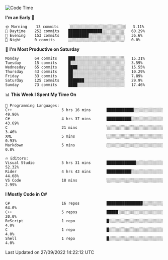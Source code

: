 <!--START_SECTION:waka-->
![Code Time](http://img.shields.io/badge/Code%20Time-832%20hrs%2054%20mins-blue)

**I'm an Early 🐤** 

```text
🌞 Morning    13 commits     ░░░░░░░░░░░░░░░░░░░░░░░░░   3.11% 
🌆 Daytime    252 commits    ███████████████░░░░░░░░░░   60.29% 
🌃 Evening    153 commits    █████████░░░░░░░░░░░░░░░░   36.6% 
🌙 Night      0 commits      ░░░░░░░░░░░░░░░░░░░░░░░░░   0.0%

```
📅 **I'm Most Productive on Saturday** 

```text
Monday       64 commits     ███░░░░░░░░░░░░░░░░░░░░░░   15.31% 
Tuesday      15 commits     █░░░░░░░░░░░░░░░░░░░░░░░░   3.59% 
Wednesday    65 commits     ████░░░░░░░░░░░░░░░░░░░░░   15.55% 
Thursday     43 commits     ██░░░░░░░░░░░░░░░░░░░░░░░   10.29% 
Friday       33 commits     ██░░░░░░░░░░░░░░░░░░░░░░░   7.89% 
Saturday     125 commits    ███████░░░░░░░░░░░░░░░░░░   29.9% 
Sunday       73 commits     ████░░░░░░░░░░░░░░░░░░░░░   17.46%

```


📊 **This Week I Spent My Time On** 

```text
💬 Programming Languages: 
C++                      5 hrs 16 mins       ████████████░░░░░░░░░░░░░   49.96% 
C#                       4 hrs 37 mins       ███████████░░░░░░░░░░░░░░   43.69% 
C                        21 mins             ░░░░░░░░░░░░░░░░░░░░░░░░░   3.46% 
XML                      5 mins              ░░░░░░░░░░░░░░░░░░░░░░░░░   0.93% 
Markdown                 5 mins              ░░░░░░░░░░░░░░░░░░░░░░░░░   0.8%

🔥 Editors: 
Visual Studio            5 hrs 31 mins       █████████████░░░░░░░░░░░░   52.32% 
Rider                    4 hrs 43 mins       ███████████░░░░░░░░░░░░░░   44.68% 
VS Code                  18 mins             ░░░░░░░░░░░░░░░░░░░░░░░░░   2.99%

```

**I Mostly Code in C#** 

```text
C#                       16 repos            ████████████████░░░░░░░░░   64.0% 
C++                      5 repos             █████░░░░░░░░░░░░░░░░░░░░   20.0% 
ReScript                 1 repo              █░░░░░░░░░░░░░░░░░░░░░░░░   4.0% 
C                        1 repo              █░░░░░░░░░░░░░░░░░░░░░░░░   4.0% 
Shell                    1 repo              █░░░░░░░░░░░░░░░░░░░░░░░░   4.0%

```



 Last Updated on 27/09/2022 14:22:12 UTC
<!--END_SECTION:waka-->

